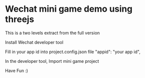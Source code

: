 # Wechat mini game demo using threejs

This is a two levels extract from the full version


Install Wechat developer tool

Fill in your app id into project.config.json file
      	"appid": "your app id",

In the developer tool, Import mini game project


Have Fun :)
